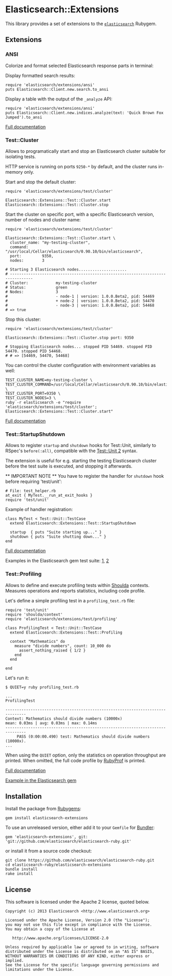 # Elasticsearch::Extensions

This library provides a set of extensions to the
[`elasticsearch`](https://github.com/elasticsearch/elasticsearch-ruby) Rubygem.

## Extensions

### ANSI

Colorize and format selected  Elasticsearch response parts in terminal:

Display formatted search results:

    require 'elasticsearch/extensions/ansi'
    puts Elasticsearch::Client.new.search.to_ansi

Display a table with the output of the `_analyze` API:

    require 'elasticsearch/extensions/ansi'
    puts Elasticsearch::Client.new.indices.analyze(text: 'Quick Brown Fox Jumped').to_ansi

[Full documentation](http://rubydoc.info/gems/elasticsearch-extensions/Elasticsearch/Extensions/ANSI)

### Test::Cluster

Allows to programatically start and stop an Elasticsearch cluster suitable for isolating tests.

HTTP service is running on ports `9250-*` by default, and the cluster runs in-memory only.

Start and stop the default cluster:

    require 'elasticsearch/extensions/test/cluster'

    Elasticsearch::Extensions::Test::Cluster.start
    Elasticsearch::Extensions::Test::Cluster.stop

Start the cluster on specific port, with a specific Elasticsearch version, number of nodes and cluster name:

    require 'elasticsearch/extensions/test/cluster'

    Elasticsearch::Extensions::Test::Cluster.start \
      cluster_name: "my-testing-cluster",
      command:      "/usr/local/Cellar/elasticsearch/0.90.10/bin/elasticsearch",
      port:         9350,
      nodes:        3

    # Starting 3 Elasticsearch nodes.....................
    # --------------------------------------------------------------------------------
    # Cluster:            my-testing-cluster
    # Status:             green
    # Nodes:              3
    #                     - node-1 | version: 1.0.0.Beta2, pid: 54469
    #                     + node-2 | version: 1.0.0.Beta2, pid: 54470
    #                     - node-3 | version: 1.0.0.Beta2, pid: 54468
    # => true

Stop this cluster:

    require 'elasticsearch/extensions/test/cluster'

    Elasticsearch::Extensions::Test::Cluster.stop port: 9350

    # Stopping Elasticsearch nodes... stopped PID 54469. stopped PID 54470. stopped PID 54468.
    # # => [54469, 54470, 54468]

You can control the cluster configuration with environment variables as well:

    TEST_CLUSTER_NAME=my-testing-cluster \
    TEST_CLUSTER_COMMAND=/usr/local/Cellar/elasticsearch/0.90.10/bin/elasticsearch \
    TEST_CLUSTER_PORT=9350 \
    TEST_CLUSTER_NODES=3 \
    ruby -r elasticsearch -e "require 'elasticsearch/extensions/test/cluster'; Elasticsearch::Extensions::Test::Cluster.start"

[Full documentation](http://rubydoc.info/gems/elasticsearch-extensions/Elasticsearch/Extensions/Test/Cluster)

### Test::StartupShutdown

Allows to register `startup` and `shutdown` hooks for Test::Unit, similarly to RSpec's `before(:all)`,
compatible with the [Test::Unit 2](https://github.com/test-unit/test-unit/blob/master/lib/test/unit/testcase.rb) syntax.

The extension is useful for e.g. starting the testing Elasticsearch cluster before the test suite is executed,
and stopping it afterwards.

** IMPORTANT NOTE ** You have to register the handler for `shutdown` hook before requiring 'test/unit':

    # File: test_helper.rb
    at_exit { MyTest.__run_at_exit_hooks }
    require 'test/unit'

Example of handler registration:

    class MyTest < Test::Unit::TestCase
      extend Elasticsearch::Extensions::Test::StartupShutdown

      startup  { puts "Suite starting up..." }
      shutdown { puts "Suite shutting down..." }
    end

[Full documentation](http://rubydoc.info/gems/elasticsearch-extensions/Elasticsearch/Extensions/Test/StartupShutdown)

Examples in the Elasticsearch gem test suite: [1](https://github.com/elasticsearch/elasticsearch-ruby/blob/master/elasticsearch-transport/test/integration/client_test.rb#L4-L6), [2](https://github.com/elasticsearch/elasticsearch-ruby/blob/master/elasticsearch-transport/test/test_helper.rb#L44)

### Test::Profiling

Allows to define and execute profiling tests within [Shoulda](https://github.com/thoughtbot/shoulda) contexts.
Measures operations and reports statistics, including code profile.

Let's define a simple profiling test in a `profiling_test.rb` file:

    require 'test/unit'
    require 'shoulda/context'
    require 'elasticsearch/extensions/test/profiling'

    class ProfilingTest < Test::Unit::TestCase
      extend Elasticsearch::Extensions::Test::Profiling

      context "Mathematics" do
        measure "divide numbers", count: 10_000 do
          assert_nothing_raised { 1/2 }
        end
      end

    end

Let's run it:

    $ QUIET=y ruby profiling_test.rb

    ...
    ProfilingTest

    -------------------------------------------------------------------------------
    Context: Mathematics should divide numbers (10000x)
    mean: 0.03ms | avg: 0.03ms | max: 0.14ms
    -------------------------------------------------------------------------------
         PASS (0:00:00.490) test: Mathematics should divide numbers (10000x).
    ...

When using the `QUIET` option, only the statistics on operation throughput are printed.
When omitted, the full code profile by [RubyProf](https://github.com/ruby-prof/ruby-prof) is printed.

[Full documentation](http://rubydoc.info/gems/elasticsearch-extensions/Elasticsearch/Extensions/Test/StartupShutdown)

[Example in the Elasticsearch gem](https://github.com/elasticsearch/elasticsearch-ruby/blob/master/elasticsearch-transport/test/profile/client_benchmark_test.rb)


## Installation

Install the package from [Rubygems](https://rubygems.org):

    gem install elasticsearch-extensions

To use an unreleased version, either add it to your `Gemfile` for [Bundler](http://gembundler.com):

    gem 'elasticsearch-extensions', git: 'git://github.com/elasticsearch/elasticsearch-ruby.git'

or install it from a source code checkout:

    git clone https://github.com/elasticsearch/elasticsearch-ruby.git
    cd elasticsearch-ruby/elasticsearch-extensions
    bundle install
    rake install

## License

This software is licensed under the Apache 2 license, quoted below.

    Copyright (c) 2013 Elasticsearch <http://www.elasticsearch.org>

    Licensed under the Apache License, Version 2.0 (the "License");
    you may not use this file except in compliance with the License.
    You may obtain a copy of the License at

       http://www.apache.org/licenses/LICENSE-2.0

    Unless required by applicable law or agreed to in writing, software
    distributed under the License is distributed on an "AS IS" BASIS,
    WITHOUT WARRANTIES OR CONDITIONS OF ANY KIND, either express or implied.
    See the License for the specific language governing permissions and
    limitations under the License.

